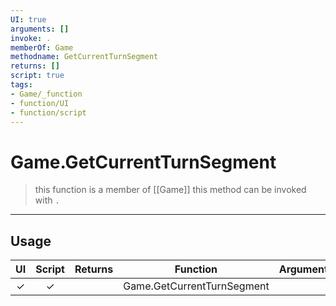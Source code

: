 ```yaml
---
UI: true
arguments: []
invoke: .
memberOf: Game
methodname: GetCurrentTurnSegment
returns: []
script: true
tags:
- Game/_function
- function/UI
- function/script
---
```

# Game.GetCurrentTurnSegment
> this function is a member of [[Game]]
> this method can be invoked with `.`
-----
## Usage
|  UI | Script | Returns | Function | Arguments |
|:---:|:------:|-------:|:--------:|:---------|
|✓|✓||Game.GetCurrentTurnSegment||
